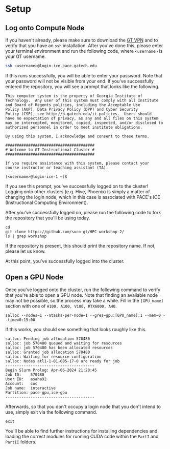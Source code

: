 # Setup

## Log onto Compute Node

If you haven't already, please make sure to download the [GT VPN](https://gatech.service-now.com/home?id=kb_article_view&sysparm_article=KB0042139) and to verify that you have an ``ssh`` installation. After you've done this, please enter your terminal environment and run the following code, where ``<username>`` is your GT username.
```bash
ssh <username>@login-ice.pace.gatech.edu
```
If this runs successfully, you will be able to enter your password. Note that your password will not be visible from your end. If you've successfully entered the repository, you will see a prompt that looks like the following. 

```
This computer system is the property of Georgia Institute of
Technology.  Any user of this system must comply with all Institute
and Board of Regents policies, including the Acceptable Use
Policy (AUP), Data Privacy Policy (DPP) and Cyber Security
Policy (CSP), see http://b.gatech.edu/it-policies.  Users should
have no expectation of privacy, as any and all files on this system
may be intercepted, monitored, copied, inspected, and/or disclosed to
authorized personnel in order to meet institute obligations.

By using this system, I acknowledge and consent to these terms.

#######################################
# Welcome to GT Instructional Cluster #
#######################################

If you require assistance with this system, please contact your
course instructor or teaching assistant (TA).

[<username>@login-ice-1 ~]$ 
```

If you see this prompt, you've successfully logged on to the cluster! Logging onto other clusters (e.g. Hive, Phoenix) is simply a matter of changing the login node, which in this case is associated with PACE's ICE (Instructional Computing Environment). 

After you've successfully logged on, please run the following code to fork the repository that you'll be using today. 
```
cd
git clone https://github.com/suco-gt/HPC-workshop-2/    
ls | grep workshop 
```
If the repository is present, this should print the repository name. If not, please let us know. 

At this point, you've successfully logged into the cluster. 

## Open a GPU Node

Once you've logged onto the cluster, run the following command to verify that you're able to open a GPU node. Note that finding an available node may not be possible, so the process may take a while. Fill in the ``[GPU_name]`` section with one of ```H100, A100, V100, RTX6000, A40```.

```
salloc --nodes=1 --ntasks-per-node=1 --gres=gpu:[GPU_name]:1 --mem=0 --time=0:15:00
```
If this works, you should see something that looks roughly like this.
```
salloc: Pending job allocation 570480
salloc: job 570480 queued and waiting for resources
salloc: job 570480 has been allocated resources
salloc: Granted job allocation 570480
salloc: Waiting for resource configuration
salloc: Nodes atl1-1-01-005-17-0 are ready for job
---------------------------------------
Begin Slurm Prolog: Apr-06-2024 21:28:45
Job ID:    570480
User ID:   asaha92
Account:   coc
Job name:  interactive
Partition: pace-gpu,ice-gpu
---------------------------------------
```
Afterwards, so that you don't occupy a login node that you don't intend to use, simply exit via the following command.
```
exit
```
You'll be able to find further instructions for installing dependencies and loading the correct modules for running CUDA code within the ``PartI`` and ``PartII`` folders.
